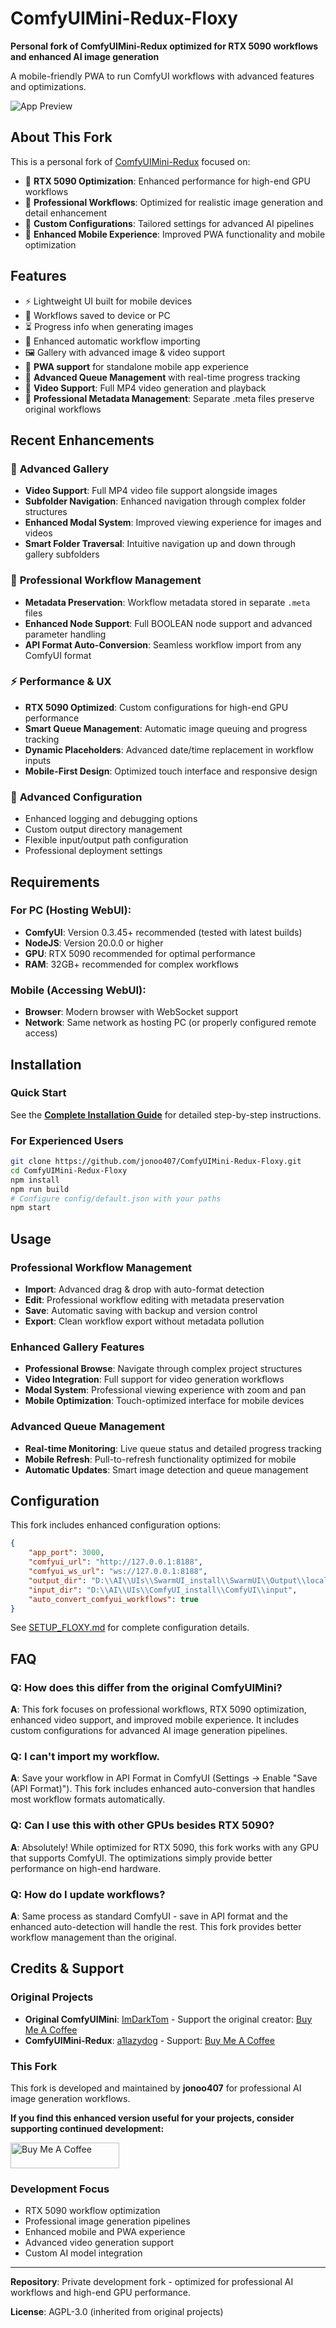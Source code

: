 # ComfyUIMini-Redux-Floxy

**Personal fork of ComfyUIMini-Redux optimized for RTX 5090 workflows and enhanced AI image generation**

A mobile-friendly PWA to run ComfyUI workflows with advanced features and optimizations.

![App Preview](https://github.com/user-attachments/assets/78a52443-ac9c-498c-8df3-129acd94a48c)

## About This Fork

This is a personal fork of [ComfyUIMini-Redux](https://github.com/a1lazydog/ComfyUIMini-Redux) focused on:
- 🚀 **RTX 5090 Optimization**: Enhanced performance for high-end GPU workflows
- 🎯 **Professional Workflows**: Optimized for realistic image generation and detail enhancement
- 🔧 **Custom Configurations**: Tailored settings for advanced AI pipelines
- 📱 **Enhanced Mobile Experience**: Improved PWA functionality and mobile optimization

## Features

-   ⚡ Lightweight UI built for mobile devices
-   💾 Workflows saved to device or PC
-   ⏳ Progress info when generating images
-   🤖 Enhanced automatic workflow importing
-   🖼️ Gallery with advanced image & video support
-   📱 **PWA support** for standalone mobile app experience
-   🔄 **Advanced Queue Management** with real-time progress tracking
-   🎥 **Video Support**: Full MP4 video generation and playback
-   🔧 **Professional Metadata Management**: Separate .meta files preserve original workflows

## Recent Enhancements

### 🎥 **Advanced Gallery**
- **Video Support**: Full MP4 video file support alongside images
- **Subfolder Navigation**: Enhanced navigation through complex folder structures
- **Enhanced Modal System**: Improved viewing experience for images and videos
- **Smart Folder Traversal**: Intuitive navigation up and down through gallery subfolders

### 🔧 **Professional Workflow Management**
- **Metadata Preservation**: Workflow metadata stored in separate `.meta` files
- **Enhanced Node Support**: Full BOOLEAN node support and advanced parameter handling
- **API Format Auto-Conversion**: Seamless workflow import from any ComfyUI format

### ⚡ **Performance & UX**
- **RTX 5090 Optimized**: Custom configurations for high-end GPU performance
- **Smart Queue Management**: Automatic image queuing and progress tracking
- **Dynamic Placeholders**: Advanced date/time replacement in workflow inputs
- **Mobile-First Design**: Optimized touch interface and responsive design

### 🔧 **Advanced Configuration**
- Enhanced logging and debugging options
- Custom output directory management
- Flexible input/output path configuration
- Professional deployment settings

## Requirements

### For PC (Hosting WebUI):

-   **ComfyUI**: Version 0.3.45+ recommended (tested with latest builds)
-   **NodeJS**: Version 20.0.0 or higher
-   **GPU**: RTX 5090 recommended for optimal performance
-   **RAM**: 32GB+ recommended for complex workflows

### Mobile (Accessing WebUI):

-   **Browser**: Modern browser with WebSocket support
-   **Network**: Same network as hosting PC (or properly configured remote access)

## Installation

### Quick Start
See the **[Complete Installation Guide](SETUP_FLOXY.md)** for detailed step-by-step instructions.

### For Experienced Users
```bash
git clone https://github.com/jonoo407/ComfyUIMini-Redux-Floxy.git
cd ComfyUIMini-Redux-Floxy
npm install
npm run build
# Configure config/default.json with your paths
npm start
```

## Usage

### Professional Workflow Management
- **Import**: Advanced drag & drop with auto-format detection
- **Edit**: Professional workflow editing with metadata preservation
- **Save**: Automatic saving with backup and version control
- **Export**: Clean workflow export without metadata pollution

### Enhanced Gallery Features
- **Professional Browse**: Navigate through complex project structures
- **Video Integration**: Full support for video generation workflows
- **Modal System**: Professional viewing experience with zoom and pan
- **Mobile Optimization**: Touch-optimized interface for mobile devices

### Advanced Queue Management
- **Real-time Monitoring**: Live queue status and detailed progress tracking
- **Mobile Refresh**: Pull-to-refresh functionality optimized for mobile
- **Automatic Updates**: Smart image detection and queue management

## Configuration

This fork includes enhanced configuration options:

```json
{
    "app_port": 3000,
    "comfyui_url": "http://127.0.0.1:8188",
    "comfyui_ws_url": "ws://127.0.0.1:8188",
    "output_dir": "D:\\AI\\UIs\\SwarmUI_install\\SwarmUI\\Output\\local\\raw",
    "input_dir": "D:\\AI\\UIs\\ComfyUI_install\\ComfyUI\\input",
    "auto_convert_comfyui_workflows": true
}
```

See [SETUP_FLOXY.md](SETUP_FLOXY.md) for complete configuration details.

## FAQ

### **Q**: How does this differ from the original ComfyUIMini?

**A**: This fork focuses on professional workflows, RTX 5090 optimization, enhanced video support, and improved mobile experience. It includes custom configurations for advanced AI image generation pipelines.

### **Q**: I can't import my workflow.

**A**: Save your workflow in API Format in ComfyUI (Settings → Enable "Save (API Format)"). This fork includes enhanced auto-conversion that handles most workflow formats automatically.

### **Q**: Can I use this with other GPUs besides RTX 5090?

**A**: Absolutely! While optimized for RTX 5090, this fork works with any GPU that supports ComfyUI. The optimizations simply provide better performance on high-end hardware.

### **Q**: How do I update workflows?

**A**: Same process as standard ComfyUI - save in API format and the enhanced auto-detection will handle the rest. This fork provides better workflow management than the original.

## Credits & Support

### Original Projects
- **Original ComfyUIMini**: [ImDarkTom](https://github.com/ImDarkTom/ComfyUIMini) - Support the original creator: [Buy Me A Coffee](https://www.buymeacoffee.com/ImDarkTom)
- **ComfyUIMini-Redux**: [a1lazydog](https://github.com/a1lazydog/ComfyUIMini-Redux) - Support: [Buy Me A Coffee](https://www.buymeacoffee.com/bjew)

### This Fork
This fork is developed and maintained by **jonoo407** for professional AI image generation workflows.

**If you find this enhanced version useful for your projects, consider supporting continued development:**

<a href="https://coff.ee/kwude1bkpg" target="_blank"><img src="https://cdn.buymeacoffee.com/buttons/default-yellow.png" alt="Buy Me A Coffee" height="41" width="174"></a>

### Development Focus
- RTX 5090 workflow optimization
- Professional image generation pipelines  
- Enhanced mobile and PWA experience
- Advanced video generation support
- Custom AI model integration

---

**Repository**: Private development fork - optimized for professional AI workflows and high-end GPU performance.

**License**: AGPL-3.0 (inherited from original projects)
